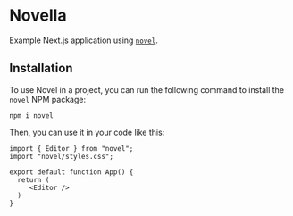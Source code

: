 # Novella

Example Next.js application using [`novel`](https://github.com/steven-tey/novel).

## Installation

To use Novel in a project, you can run the following command to install the `novel` NPM package:

```
npm i novel
```

Then, you can use it in your code like this:

```
import { Editor } from "novel";
import "novel/styles.css";

export default function App() {
  return (
     <Editor />
  )
}
```
